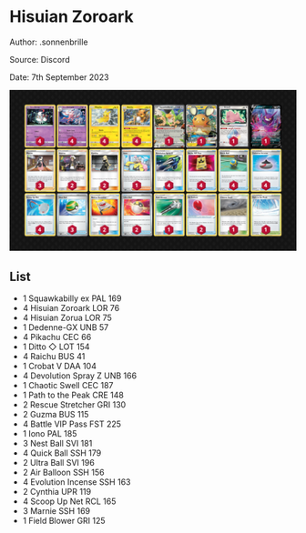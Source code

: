 # Hisuian Zoroark

Author: .sonnenbrille

Source: Discord

Date: 7th September 2023

![decklist](../../images/OBF/Hisuian%20Zoroark/1-%20Hisuian%20Zoroark.png)

## List

* 1 Squawkabilly ex PAL 169
* 4 Hisuian Zoroark LOR 76
* 4 Hisuian Zorua LOR 75
* 1 Dedenne-GX UNB 57
* 4 Pikachu CEC 66
* 1 Ditto ◇ LOT 154
* 4 Raichu BUS 41
* 1 Crobat V DAA 104
* 4 Devolution Spray Z UNB 166
* 1 Chaotic Swell CEC 187
* 1 Path to the Peak CRE 148
* 2 Rescue Stretcher GRI 130
* 2 Guzma BUS 115
* 4 Battle VIP Pass FST 225
* 1 Iono PAL 185
* 3 Nest Ball SVI 181
* 4 Quick Ball SSH 179
* 2 Ultra Ball SVI 196
* 2 Air Balloon SSH 156
* 4 Evolution Incense SSH 163
* 2 Cynthia UPR 119
* 4 Scoop Up Net RCL 165
* 3 Marnie SSH 169
* 1 Field Blower GRI 125
